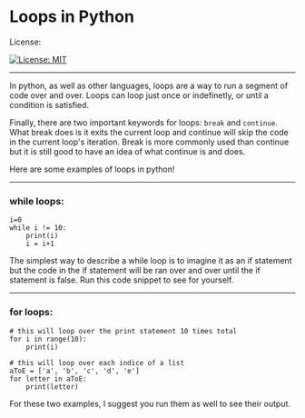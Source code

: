 
# Loops in Python


License:

[![License: MIT](https://img.shields.io/badge/License-MIT-yellow.svg)](https://opensource.org/licenses/MIT)

---

In python, as well as other languages, loops are a way to run
a segment of code over and over. Loops can loop just once or
indefinetly, or until a condition is satisfied.

Finally, there are two important keywords for loops: ```break``` and ```continue```.
What break does is it exits the current loop and continue will skip the code in the current
loop's iteration. Break is more commonly used than continue but it is still good to have an idea of what continue is and does.

Here are some examples of loops in python!


---

### while loops:

```
i=0
while i != 10:
    print(i)
    i = i+1
```

The simplest way to describe a while loop is to imagine it as an if statement but the code in
the if statement will be ran over and over until the if statement is false. Run this code snippet
to see for yourself.

---

### for loops:

```
# this will loop over the print statement 10 times total
for i in range(10):
    print(i)

# this will loop over each indice of a list
aToE = ['a', 'b', 'c', 'd', 'e']
for letter in aToE:
    print(letter)
```

For these two examples, I suggest you run them as well to see their output.
